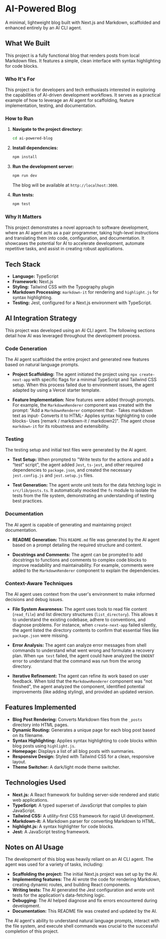 # AI-Powered Blog

A minimal, lightweight blog built with Next.js and Markdown, scaffolded and enhanced entirely by an AI CLI agent.

## What We Built

This project is a fully functional blog that renders posts from local Markdown files. It features a simple, clean interface with syntax highlighting for code blocks.

### Who It's For

This project is for developers and tech enthusiasts interested in exploring the capabilities of AI-driven development workflows. It serves as a practical example of how to leverage an AI agent for scaffolding, feature implementation, testing, and documentation.

### How to Run

1.  **Navigate to the project directory:**
    ```bash
    cd ai-powered-blog
    ```

2.  **Install dependencies:**
    ```bash
    npm install
    ```

3.  **Run the development server:**
    ```bash
    npm run dev
    ```

    The blog will be available at `http://localhost:3000`.

4.  **Run tests:**
    ```bash
    npm test
    ```

### Why It Matters

This project demonstrates a novel approach to software development, where an AI agent acts as a pair programmer, taking high-level instructions and translating them into code, configuration, and documentation. It showcases the potential for AI to accelerate development, automate repetitive tasks, and assist in creating robust applications.

## Tech Stack

*   **Language:** TypeScript
*   **Framework:** Next.js
*   **Styling:** Tailwind CSS with the Typography plugin
*   **Markdown Processing:** `markdown-it` for rendering and `highlight.js` for syntax highlighting.
*   **Testing:** Jest, configured for a Next.js environment with TypeScript.

## AI Integration Strategy

This project was developed using an AI CLI agent. The following sections detail how AI was leveraged throughout the development process.

### Code Generation

The AI agent scaffolded the entire project and generated new features based on natural language prompts.

*   **Project Scaffolding:** The agent initiated the project using `npx create-next-app` with specific flags for a minimal TypeScript and Tailwind CSS setup. When this process failed due to environment issues, the agent adapted by using a Vercel starter template.

*   **Feature Implementation:** New features were added through prompts. For example, the `MarkdownRenderer` component was created with the prompt: "Add a `MarkdownRenderer` component that:- Takes markdown text as input- Converts it to HTML- Applies syntax highlighting to code blocks- Uses [remark / markdown-it / markdown2]". The agent chose `markdown-it` for its robustness and extensibility.

### Testing

The testing setup and initial test files were generated by the AI agent.

*   **Test Setup:** When prompted to "Write tests for the actions and add a “test” script", the agent added `Jest`, `ts-jest`, and other required dependencies to `package.json`, and created the necessary `jest.config.js` and `jest.setup.js` files.

*   **Test Generation:** The agent wrote unit tests for the data fetching logic in `src/lib/posts.ts`. It automatically mocked the `fs` module to isolate the tests from the file system, demonstrating an understanding of testing best practices.

### Documentation

The AI agent is capable of generating and maintaining project documentation.

*   **README Generation:** This `README.md` file was generated by the AI agent based on a prompt detailing the required structure and content.

*   **Docstrings and Comments:** The agent can be prompted to add docstrings to functions and comments to complex code blocks to improve readability and maintainability. For example, comments were added to the `MarkdownRenderer` component to explain the dependencies.

### Context-Aware Techniques

The AI agent uses context from the user's environment to make informed decisions and debug issues.

*   **File System Awareness:** The agent uses tools to read file content (`read_file`) and list directory structures (`list_directory`). This allows it to understand the existing codebase, adhere to conventions, and diagnose problems. For instance, when `create-next-app` failed silently, the agent listed the directory contents to confirm that essential files like `package.json` were missing.

*   **Error Analysis:** The agent can analyze error messages from shell commands to understand what went wrong and formulate a recovery plan. When `npm test` failed, the agent could have analyzed the `ENOENT` error to understand that the command was run from the wrong directory.

*   **Iterative Refinement:** The agent can refine its work based on user feedback. When told that the `MarkdownRenderer` component was "not finished", the agent analyzed the component, identified potential improvements (like adding styling), and provided an updated version.

## Features Implemented

*   **Blog Post Rendering:** Converts Markdown files from the `_posts` directory into HTML pages.
*   **Dynamic Routing:** Generates a unique page for each blog post based on its filename.
*   **Syntax Highlighting:** Applies syntax highlighting to code blocks within blog posts using `highlight.js`.
*   **Homepage:** Displays a list of all blog posts with summaries.
*   **Responsive Design:** Styled with Tailwind CSS for a clean, responsive layout.
*   **Theme Switcher:** A dark/light mode theme switcher.

## Technologies Used

*   **Next.js:** A React framework for building server-side rendered and static web applications.
*   **TypeScript:** A typed superset of JavaScript that compiles to plain JavaScript.
*   **Tailwind CSS:** A utility-first CSS framework for rapid UI development.
*   **Markdown-it:** A Markdown parser for converting Markdown to HTML.
*   **highlight.js:** A syntax highlighter for code blocks.
*   **Jest:** A JavaScript testing framework.

## Notes on AI Usage

The development of this blog was heavily reliant on an AI CLI agent. The agent was used for a variety of tasks, including:

*   **Scaffolding the project:** The initial Next.js project was set up by the AI.
*   **Implementing features:** The AI wrote the code for rendering Markdown, creating dynamic routes, and building React components.
*   **Writing tests:** The AI generated the Jest configuration and wrote unit tests for the application's data-fetching logic.
*   **Debugging:** The AI helped diagnose and fix errors encountered during development.
*   **Documentation:** This README file was created and updated by the AI.

The AI agent's ability to understand natural language prompts, interact with the file system, and execute shell commands was crucial to the successful completion of this project.
